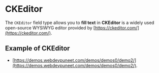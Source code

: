 # CKEditor

The `CKEditor` field type allows you to **fill text** in **CKEditor** is a widely used open-source WYSIWYG editor provided by [https://ckeditor.com/](https://ckeditor.com/).

## Example of CKEditor

- [https://demos.webdevpuneet.com/demos/demos0/demo2/](https://demos.webdevpuneet.com/demos/demos0/demo2/).
